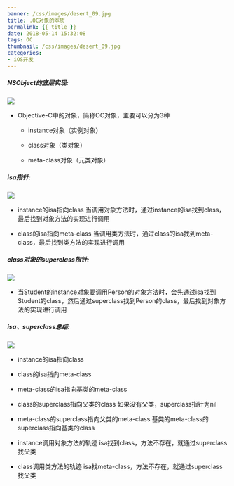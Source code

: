 ```yaml
---
banner: /css/images/desert_09.jpg
title: .OC对象的本质
permalink: {{ title }}
date: 2018-05-14 15:32:08
tags: OC
thumbnail: /css/images/desert_09.jpg
categories:
- iOS开发
---
```


##### NSObject的底层实现:
![](https://upload-images.jianshu.io/upload_images/2149459-d8748104223f73a7.png?imageMogr2/auto-orient/strip%7CimageView2/2/w/1240)

<!--more-->

- Objective-C中的对象，简称OC对象，主要可以分为3种

   - instance对象（实例对象）

   - class对象（类对象）

   - meta-class对象（元类对象）

##### isa指针:
![](https://upload-images.jianshu.io/upload_images/2149459-b4246073941bf48e.png?imageMogr2/auto-orient/strip%7CimageView2/2/w/1240)

- instance的isa指向class
当调用对象方法时，通过instance的isa找到class，最后找到对象方法的实现进行调用

- class的isa指向meta-class
当调用类方法时，通过class的isa找到meta-class，最后找到类方法的实现进行调用
##### class对象的superclass指针:
![](https://upload-images.jianshu.io/upload_images/2149459-8f379a244089eed7.png?imageMogr2/auto-orient/strip%7CimageView2/2/w/1240)
- 当Student的instance对象要调用Person的对象方法时，会先通过isa找到Student的class，然后通过superclass找到Person的class，最后找到对象方法的实现进行调用

##### isa、superclass总结:
![](https://upload-images.jianshu.io/upload_images/2149459-e664891713ccae92.png?imageMogr2/auto-orient/strip%7CimageView2/2/w/1240)

- instance的isa指向class

- class的isa指向meta-class

- meta-class的isa指向基类的meta-class

- class的superclass指向父类的class
如果没有父类，superclass指针为nil

- meta-class的superclass指向父类的meta-class
基类的meta-class的superclass指向基类的class

- instance调用对象方法的轨迹
isa找到class，方法不存在，就通过superclass找父类

- class调用类方法的轨迹
isa找meta-class，方法不存在，就通过superclass找父类